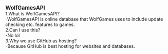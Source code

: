 <big><b>WolfGamesAPI</b></big>
<br>
1.What is WolfGamesAPI?
<br>
-WolfGamesAPI is online database that WolfGames uses to include update checking etc. features to games.
<br>
2.Can I use this?
<br>
-No lol
<br>
3.Why we use GitHub as hosting?
<br>
-Because GitHub is best hosting for websites and databases. 
<br>
